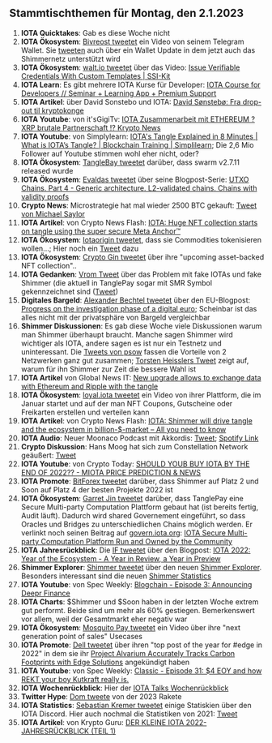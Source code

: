 ## Stammtischthemen für Montag, den 2.1.2023

1. **IOTA Quicktakes**: Gab es diese Woche nicht
2. **IOTA Ökosystem**: [Bivreost tweetet](https://twitter.com/bivreost/status/1607654624911323143?s=20&t=0oEb8Xh-8qzAvxcsUTT46g) ein Video von seinem Telegram Wallet. Sie [tweeten](https://twitter.com/bivreost/status/1607460496264859652?s=20&t=0oEb8Xh-8qzAvxcsUTT46g) auch über ein Wallet Update in dem jetzt auch das Shimmernetz unterstützt wird
3. **IOTA Ökosystem**: [walt.io tweetet](https://twitter.com/walt_id/status/1607635137877114880?s=20&t=0oEb8Xh-8qzAvxcsUTT46g) über das Video: [Issue Verifiable Credentials With Custom Templates | SSI-Kit](https://www.youtube.com/watch?v=RjM0RyUQDR0)
4. **IOTA Learn**: Es gibt mehrere IOTA Kurse für Developer: [IOTA Course for Developers // Seminar + Learning App + Premium Support](https://www.eventbrite.de/e/iota-course-for-developers-seminar-learning-app-premium-support-tickets-87306015643?aff=estw&utm-campaign=social&utm-content=attendeeshare&utm-medium=discovery&utm-source=tw&utm-term=listing)
5. **IOTA Artikel**: über David Sonstebo und IOTA: [David Sønstebø: Fra drop-out til kryptokonge](https://e24.no/shared/boers-og-finans/i/nQL3PJ/david-soensteboe-fra-drop-out-til-kryptokonge?pwsig2=b293ba45a80f3128d09cdce9cd337667b7738f66309fa72dc61bb470ce3ae628_1672735879_TWFydGluIFN0b3Jt)
6. **IOTA Youtube**: von it'sGigiTv: [IOTA Zusammenarbeit mit ETHEREUM ? XRP brutale Partnerschaft !? Krypto News](https://www.youtube.com/watch?v=tna4UNgnEFU)
7. **IOTA Youtube**: von Simplylearn: [IOTA's Tangle Explained in 8 Minutes | What is IOTA’s Tangle? | Blockchain Training | Simplilearn](https://www.youtube.com/watch?v=kTCO2tBSlcU); Die 2,6 Mio Follower auf Youtube stimmen wohl eher nicht, oder?
8. **IOTA Ökosystem**: [TangleBay tweetet](https://twitter.com/tanglebay/status/1608045874034184193?s=20&t=KJezLHnfpMbFh5aclZK2Qg) darüber, dass swarm v2.7.11 released wurde
9. **IOTA Ökosystem**: [Evaldas tweetet](https://twitter.com/lunfardo314/status/1608091607462453248?s=20&t=KJezLHnfpMbFh5aclZK2Qg) über seine Blogpost-Serie: [UTXO Chains. Part 4 - Generic architecture. L2-validated chains. Chains with validity proofs](https://medium.com/@lunfardo/utxo-chains-part-4-499d12734abc)
10. **Crypto News**: Microstrategie hat mal wieder 2500 BTC gekauft: [Tweet von Michael Saylor](https://twitter.com/saylor/status/1608086703843180544?s=20&t=2Hyz9Gm2C1q2gg-YdCq9VQ)
11. **IOTA Artikel**: von Crypto News Flash: [IOTA: Huge NFT collection starts on tangle using the super secure Meta Anchor™](https://www.crypto-news-flash.com/iota-huge-nft-collection-starts-on-tangle-using-the-super-secure-meta-anchor/)
12. **IOTA Ökosystem**: [Iotaorigin tweetet](https://twitter.com/origin_iota/status/1608077940344131584?s=20&t=KJezLHnfpMbFh5aclZK2Qg), dass sie Commodities tokenisieren wollen...; Hier noch ein [Tweet](https://twitter.com/origin_iota/status/1608417922199715841?s=20&t=knCl3HZW4htgv4SAoOWHjw) dazu
13. **IOTA Ökosystem**: [Crypto Gin tweetet](https://twitter.com/Crypto_Gin21/status/1608248276511490048?s=20&t=KJezLHnfpMbFh5aclZK2Qg) über ihre "upcoming asset-backed NFT collection"..
14. **IOTA Gedanken**: [Vrom Tweet](https://twitter.com/Vrom14286662/status/1608168197974269953?s=20&t=KJezLHnfpMbFh5aclZK2Qg) über das Problem mit fake IOTAs und fake Shimmer (die aktuell in TanglePay sogar mit SMR Symbol gekennzeichnet sind ([Tweet](https://twitter.com/Vrom14286662/status/1608178721847918597?s=20&t=KJezLHnfpMbFh5aclZK2Qg))
15. **Digitales Bargeld**: [Alexander Bechtel tweetet](https://twitter.com/alex_bechtel_de/status/1608176166501863428?s=20&t=KJezLHnfpMbFh5aclZK2Qg) über den EU-Blogpost: [Progress on the investigation phase of a digital euro](https://www.ecb.europa.eu/paym/digital_euro/investigation/governance/shared/files/ecb.degov220929.en.pdf?8eec0678b57e98372a7ae6b59047604b); Scheinbar ist das alles nicht mit der privatsphäre von Bargeld vergleichbar
16. **Shimmer Diskussionen**: Es gab diese Woche viele Diskussionen warum man Shimmer überhaupt braucht. Manche sagen Shimmer wird wichtiger als IOTA, andere sagen es ist nur ein Testnetz und uninteressant. Die [Tweets von psow](https://twitter.com/psow86/status/1608145774814105600?s=20&t=2Hyz9Gm2C1q2gg-YdCq9VQ) fassen die Vorteile von 2 Netzwerken ganz gut zusammen; [Torsten Heisslers Tweet](https://twitter.com/theissler/status/1608090750016802822?s=20&t=KJezLHnfpMbFh5aclZK2Qg) zeigt auf, warum für ihn Shimmer zur Zeit die bessere Wahl ist
17. **IOTA Artikel** von Global News IT: [New upgrade allows to exchange data with Ethereum and Ripple with the tangle](https://globalnewsit.com/new-upgrade-allows-to-exchange-data-with-ethereum-and-ripple-with-the-tangle/) 
18. **IOTA Ökosystem**: [loyal.iota tweetet](https://twitter.com/loyal_web3/status/1605202636562743296?s=20&t=yUZ9C9v_BjWCuUICEubbbw) ein Video von ihrer Plattform, die im Januar startet und auf der man NFT Coupons, Gutscheine oder Freikarten erstellen und verteilen kann
19. **IOTA Artikel**: von Crypto News Flash: [IOTA: Shimmer will drive tangle and the ecosystem in billion-$-market – All you need to know](https://www.crypto-news-flash.com/iota-shimmer-will-drive-tangle-and-the-ecosystem-in-billion-market-all-you-need-to-know/)
20. **IOTA Audio**: Neuer Moonaco Podcast mit Akkordis: [Tweet](https://twitter.com/MoonacoPodcast/status/1608480777964261376); [Spotify Link](https://open.spotify.com/episode/0kvnw4SLCrmyE8VOI38fNf?si=OFRxDu8sSbWPPmMeeJ0U8A&nd=1)
21. **Crypto Diskussion**: Hans Moog hat sich zum Constellation Network geäußert: [Tweet](https://twitter.com/hus_qy/status/1608555910565085184?s=20&t=AtSPK6fsl6CBjViLZ8QZTQ)
22. **IOTA Youtube**: von Crypto Today: [SHOULD YOUB BUY IOTA BY THE END OF 2022?? - MIOTA PRICE PREDICTION & NEWS](https://www.youtube.com/watch?v=JILWU8RjG84)
23. **IOTA Promote**: [BitForex tweetet](https://twitter.com/bitforexcom/status/1608771702879850496?s=20&t=AtSPK6fsl6CBjViLZ8QZTQ) darüber, dass Shimmer auf Platz 2 und Soon auf Platz 4 der besten Projekte 2022 ist
24. **IOTA Ökosystem**: [Garret Jin tweetet](https://twitter.com/GarrettBullish/status/1609046631797915649?s=20&t=AtSPK6fsl6CBjViLZ8QZTQ) darüber, dass TanglePay eine Secure Multi-party Computation Plattform gebaut hat (ist bereits fertig, Audit läuft). Dadurch wird shared Governement eingeführt, so dass Oracles und Bridges zu unterschiedlichen Chains möglich werden. Er verlinkt noch seinen Beitrag auf [govern.iota.org](govern.iota.org): [IOTA Secure Multi-party Computation Platform Run and Owned by the Community](https://govern.iota.org/t/iota-secure-multi-party-computation-platform-run-and-owned-by-the-community/1568)
25. **IOTA Jahresrückblick**: Die [IF tweetet](https://twitter.com/iota/status/1608825247423238147?s=20&t=GnR14VsPB1xZe2D3wwLiiQ) über den Blogpost: [IOTA 2022: Year of the Ecosystem - A Year in Review, a Year in Preview](https://blog.iota.org/2022-a-year-in-review-a-year-in-preview/)
26. **Shimmer Explorer**: [Shimmer tweetet](https://twitter.com/shimmernet/status/1608745245184823297?s=20&t=GnR14VsPB1xZe2D3wwLiiQ) über den neuen [Shimmer Explorer](https://explorer.iota.org/shimmer/). Besonders interessant sind die neuen [Shimmer Statistics](https://explorer.iota.org/shimmer/statistics/) 
27. **IOTA Youtube**: von Spec Weekly: [Blogchain - Episode 3: Announcing Deepr Finance](https://www.youtube.com/watch?v=5hyWj-fEFFM)
28. **IOTA Charts**: $Shimmer und $Soon haben in der letzten Woche extrem gut performt. Beide sind um mehr als 60% gestiegen. Bemerkenswert vor allem, weil der Gesamtmarkt eher negativ war
29. **IOTA Ökosystem**: [Mosquito Pay tweetet](https://twitter.com/MosquitoPay/status/1609116617971040257?s=20&t=MC8qBiaj4QdQkACNmQlxDQ) ein Video über ihre "next generation point of sales" Usecases
30. **IOTA Promote**: [Dell tweetet](https://twitter.com/Dell_Edge/status/1609296284258557954) über ihren "top post of the year for #edge in 2022" in dem sie ihr [Project Alvarium Accurately Tracks Carbon Footprints with Edge Solutions](https://www.dell.com/en-us/dt/video-collateral/project-alvarium-tracks-carbon-footprint-with-edge-solutions.htm?dgc=SM&cid=160239&lid=spr8503268030&refid=sm_TWITTER_spr8503268030&linkId=195160904) angekündigt haben
31. **IOTA Youtube**: von Spec Weekly: [Classic - Episode 31: $4 EOY and how REKT your boy Kutkraft really is.](https://www.youtube.com/watch?v=13zAzGwLibw)
32. **IOTA Wochenrückblick**: Hier der [IOTA Talks Wochenrückblick](https://www.iota-talk.com/index.php?article/250-wochenr%C3%BCckblick-vom-25-bis-31-dezember-2022/)
33. **Twitter Hype**: [Dom tweete](https://twitter.com/DomSchiener/status/1609509914879090688?s=20&t=sVfyS4dJN-YzFgAdh9-vVQ) von der 2023 Rakete 
34. **IOTA Statistics**: [Sebastian Kremer tweetet](https://twitter.com/SebaKremer/status/1609211214860587018?s=20&t=sVfyS4dJN-YzFgAdh9-vVQ) einige Statiskien über den IOTA Discord. Hier auch nochmal die Statistiken von 2021: [Tweet](https://twitter.com/SebaKremer/status/1609211214860587018?s=20&t=sVfyS4dJN-YzFgAdh9-vVQ)
35. **IOTA Artikel**: von Krypto Guru: [DER KLEINE IOTA 2022-JAHRESRÜCKBLICK (TEIL 1)](https://krypto-guru.de/news/der-kleine-iota-2022-jahresrueckblick-teil-1/)
